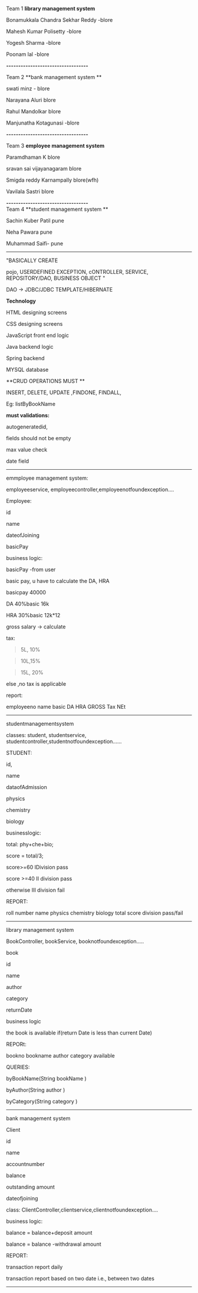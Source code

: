 Team 1	**library management system**

Bonamukkala Chandra Sekhar Reddy  -blore	

Mahesh Kumar Polisetty	-blore
    
Yogesh Sharma	-blore
    
Poonam lal -blore

**----------------------------------**

Team 2		 **bank management system **


swati minz	- blore

Narayana Aluri	 blore
    
Rahul Mandolkar	blore
    
Manjunatha Kotagunasi	 -blore

**----------------------------------**

Team 3	**employee management system**

Paramdhaman K	blore

sravan sai vijayanagaram	blore
    
Smigda reddy Karnampally	blore(wfh)
    
Vavilala Sastri	 blore

**----------------------------------**    
Team 4		**student management system **

Sachin Kuber Patil	pune 

Neha Pawara	pune

Muhammad Saifi-  pune

---------------------------------


"BASICALLY CREATE

pojo, USERDEFINED EXCEPTION, cONTROLLER, SERVICE, REPOSITORY/DAO, BUSINESS OBJECT "	
	
DAO -> JDBC/JDBC TEMPLATE/HIBERNATE	

**Technology**

HTML designing screens

CSS designing screens

JavaScript front end logic

Java backend logic

Spring backend

MYSQL database

**CRUD OPERATIONS MUST **

INSERT, DELETE, UPDATE ,FINDONE, FINDALL,

Eg: listByBookName

**must validations:**

autogeneratedid, 

fields should not be empty 

max value check

date field 

-----------------


emmployee management system:


employeeservice, employeecontroller,employeenotfoundexception....


Employee:

id

name

dateofJoining

basicPay 

business logic:

basicPay -from user 

basic pay, u have to calculate the DA, HRA

basicpay        40000

DA     40%basic   16k

HRA    30%basic   12k*12

gross salary -> calculate 

tax: 

>5L, 10%

>10L,15%

>15L, 20%

else ,no tax is applicable 


report:

employeeno    name  basic DA HRA GROSS Tax NEt 

-------------------------------------------

studentmanagementsystem

classes: student, studentservice, studentcontroller,studentnotfoundexception......

STUDENT:

id,

name

dataofAdmission

physics

chemistry 

biology 


businesslogic:

total: phy+che+bio;

score = total/3;

score>=60 IDivision pass

score >=40 II division pass

otherwise III division fail 

REPORT:

roll number name physics chemistry biology total score  division pass/fail 

--------------------------------------------
library management system

BookController, bookService, booknotfoundexception.....


book

id

name

author

category

returnDate



business logic 

the book is available if(return Date is less than current Date)
 
 REPORt:
 
 bookno bookname author category available
 
 QUERIES:
 
 byBookName(String bookName )
 
 byAuthor(String author )
 
 byCategory(String category )

-------------------------------------------------
bank management system

Client

id

name

accountnumber

balance

outstanding amount

dateofjoining

class: ClientController,clientservice,clientnotfoundexception....

business logic:

balance = balance+deposit amount

balance = balance -withdrawal amount


REPORT:

transaction report daily 

transaction report based on two date i.e., between two dates 


---------------------------------



